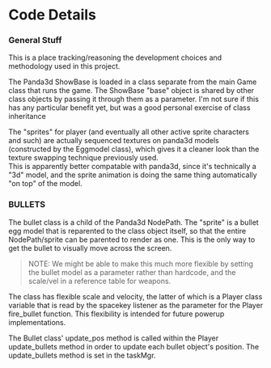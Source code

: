 # Code Details

### General Stuff
This is a place tracking/reasoning the development choices and methodology used in this project.

The Panda3d ShowBase is loaded in a class separate from the main Game class that runs the game.
The ShowBase "base" object is shared by other class objects by passing it through them as a parameter.
I'm not sure if this has any particular benefit yet, but was a good personal exercise of class inheritance

The "sprites" for player (and eventually all other active sprite characters and such) are actually sequenced textures on panda3d models (constructed by the Eggmodel class), which gives it a cleaner look than the texture swapping technique previously used.  
This is apparently better compatable with panda3d, since it's technically a "3d" model,
and the sprite animation is doing the same thing automatically "on top" of the model.

### BULLETS

The bullet class is a child of the Panda3d NodePath. The "sprite" is a bullet egg model that is reparented to the class object itself, so that the entire NodePath/sprite can be parented to render as one.  This is the only way to get the bullet to visually move across the screen.

> NOTE: We might be able to make this much more flexible by setting the bullet model as a parameter rather than hardcode, and the scale/vel in a reference table for weapons.

The class has flexible scale and velocity, the latter of which is a Player class variable that is read by the spacekey listener as the parameter for the Player fire_bullet function.
This flexibility is intended for future powerup implementations.

The Bullet class' update_pos method is called within the Player update_bullets method in order to update each bullet object's position.  The update_bullets method is set in the taskMgr.